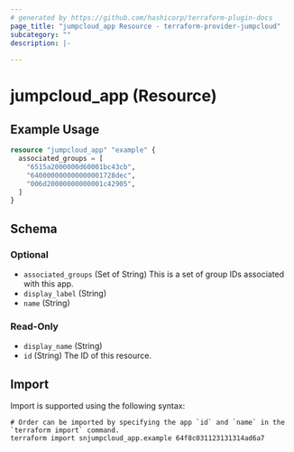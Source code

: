 ```yaml
---
# generated by https://github.com/hashicorp/terraform-plugin-docs
page_title: "jumpcloud_app Resource - terraform-provider-jumpcloud"
subcategory: ""
description: |-
  
---
```


# jumpcloud_app (Resource)



## Example Usage

```terraform
resource "jumpcloud_app" "example" {
  associated_groups = [
    "6515a2000000d60001bc43cb",
    "640000000000000001728dec",
    "006d20000000000001c42905",
  ]
}
```

<!-- schema generated by tfplugindocs -->
## Schema

### Optional

- `associated_groups` (Set of String) This is a set of group IDs associated with this app.
- `display_label` (String)
- `name` (String)

### Read-Only

- `display_name` (String)
- `id` (String) The ID of this resource.

## Import

Import is supported using the following syntax:

```shell
# Order can be imported by specifying the app `id` and `name` in the `terraform import` command.
terraform import snjumpcloud_app.example 64f8c031123131314ad6a7
```
